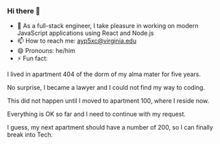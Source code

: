 ### Hi there 👋
- 🔭 As a full-stack engineer, I take pleasure in working on modern JavaScript applications using React and Node.js
- 📫 How to reach me: ayp5xc@virginia.edu
- 😄 Pronouns: he/him
- ⚡ Fun fact:

I lived in apartment 404 of the dorm of my alma mater for five years.

No surprise, I became a lawyer and I could not find my way to coding.

This did not happen until I moved to apartment 100, where I reside now.

Everything is OK so far and I need to continue with my request.

I guess, my next apartment should have a number of 200, so I can finally break into Tech.
